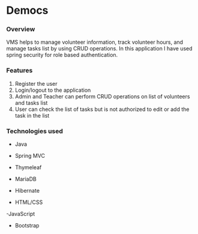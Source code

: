 # Democs

### Overview
VMS helps to manage volunteer information, track volunteer hours, and manage tasks list by using CRUD operations. In this application I have used spring security for role based authentication.


### Features
1. Register the user
2. Login/logout to the application
3. Admin and Teacher can perform CRUD operations on list of volunteers and tasks list
4. User can check the list of tasks but is not authorized to edit or add the task in the list

### **Technologies used**
- Java

- Spring MVC

- Thymeleaf

- MariaDB

- Hibernate

- HTML/CSS

-JavaScript

- Bootstrap


